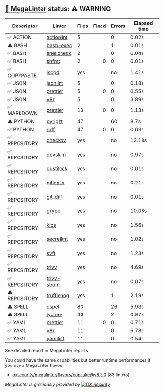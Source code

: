 ## [🦙 MegaLinter](https://megalinter.io/8.3.0) status: ⚠️ WARNING

| Descriptor  |                                  Linter                                   |Files|Fixed|Errors|Elapsed time|
|-------------|---------------------------------------------------------------------------|-----|----:|------|------------|
|✅ ACTION    |[actionlint](https://megalinter.io/8.3.0/descriptors/action_actionlint)    |    5|     |     0|0.02s       |
|⚠️ BASH      |[bash-exec](https://megalinter.io/8.3.0/descriptors/bash_bash_exec)        |    2|     |     1|0.01s       |
|✅ BASH      |[shellcheck](https://megalinter.io/8.3.0/descriptors/bash_shellcheck)      |    2|     |     0|0.04s       |
|✅ BASH      |[shfmt](https://megalinter.io/8.3.0/descriptors/bash_shfmt)                |    2|    0|     0|0.01s       |
|✅ COPYPASTE |[jscpd](https://megalinter.io/8.3.0/descriptors/copypaste_jscpd)           |yes  |     |no    |1.41s       |
|✅ JSON      |[jsonlint](https://megalinter.io/8.3.0/descriptors/json_jsonlint)          |    5|     |     0|0.18s       |
|✅ JSON      |[prettier](https://megalinter.io/8.3.0/descriptors/json_prettier)          |    5|    0|     0|0.55s       |
|✅ JSON      |[v8r](https://megalinter.io/8.3.0/descriptors/json_v8r)                    |    5|     |     0|3.89s       |
|✅ MARKDOWN  |[prettier](https://megalinter.io/8.3.0/descriptors/markdown_prettier)      |   13|    0|     0|1.13s       |
|⚠️ PYTHON    |[pyright](https://megalinter.io/8.3.0/descriptors/python_pyright)          |   47|     |    60|8.7s        |
|✅ PYTHON    |[ruff](https://megalinter.io/8.3.0/descriptors/python_ruff)                |   47|    0|     0|0.03s       |
|✅ REPOSITORY|[checkov](https://megalinter.io/8.3.0/descriptors/repository_checkov)      |yes  |     |no    |13.18s      |
|✅ REPOSITORY|[devskim](https://megalinter.io/8.3.0/descriptors/repository_devskim)      |yes  |     |no    |0.97s       |
|✅ REPOSITORY|[dustilock](https://megalinter.io/8.3.0/descriptors/repository_dustilock)  |yes  |     |no    |0.01s       |
|✅ REPOSITORY|[gitleaks](https://megalinter.io/8.3.0/descriptors/repository_gitleaks)    |yes  |     |no    |0.21s       |
|✅ REPOSITORY|[git_diff](https://megalinter.io/8.3.0/descriptors/repository_git_diff)    |yes  |     |no    |0.01s       |
|✅ REPOSITORY|[grype](https://megalinter.io/8.3.0/descriptors/repository_grype)          |yes  |     |no    |10.08s      |
|✅ REPOSITORY|[kics](https://megalinter.io/8.3.0/descriptors/repository_kics)            |yes  |     |no    |1.56s       |
|✅ REPOSITORY|[secretlint](https://megalinter.io/8.3.0/descriptors/repository_secretlint)|yes  |     |no    |1.02s       |
|✅ REPOSITORY|[syft](https://megalinter.io/8.3.0/descriptors/repository_syft)            |yes  |     |no    |1.23s       |
|✅ REPOSITORY|[trivy](https://megalinter.io/8.3.0/descriptors/repository_trivy)          |yes  |     |no    |4.69s       |
|✅ REPOSITORY|[trivy-sbom](https://megalinter.io/8.3.0/descriptors/repository_trivy_sbom)|yes  |     |no    |0.07s       |
|⚠️ REPOSITORY|[trufflehog](https://megalinter.io/8.3.0/descriptors/repository_trufflehog)|yes  |     |1     |2.19s       |
|⚠️ SPELL     |[cspell](https://megalinter.io/8.3.0/descriptors/spell_cspell)             |83   |     |26    |5.93s       |
|⚠️ SPELL     |[lychee](https://megalinter.io/8.3.0/descriptors/spell_lychee)             |30   |     |2     |0.97s       |
|✅ YAML      |[prettier](https://megalinter.io/8.3.0/descriptors/yaml_prettier)          |11   |    0|     0|0.71s       |
|✅ YAML      |[v8r](https://megalinter.io/8.3.0/descriptors/yaml_v8r)                    |11   |     |     0|6.78s       |
|✅ YAML      |[yamllint](https://megalinter.io/8.3.0/descriptors/yaml_yamllint)          |11   |     |     0|0.54s       |

See detailed report in MegaLinter reports

You could have the same capabilities but better runtime performances if you use a MegaLinter flavor:
- [oxsecurity/megalinter/flavors/cupcake@v8.3.0](https://megalinter.io/8.3.0/flavors/cupcake/) (83 linters)


_MegaLinter is graciously provided by [![OX Security](https://www.ox.security/wp-content/uploads/2022/06/logo.svg?ref=megalinter_comment)](https://www.ox.security/?ref=megalinter)_